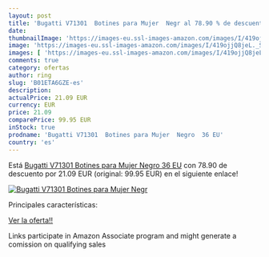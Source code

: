 ```yaml
---
layout: post
title: 'Bugatti V71301  Botines para Mujer  Negr al 78.90 % de descuento'
date: 
thumbnailImage: 'https://images-eu.ssl-images-amazon.com/images/I/419ojjQ8jeL._SL200_.jpg'
image: 'https://images-eu.ssl-images-amazon.com/images/I/419ojjQ8jeL._SL200_.jpg'
images: [ 'https://images-eu.ssl-images-amazon.com/images/I/419ojjQ8jeL._SL200_.jpg' ]
comments: true
category: ofertas
author: ring
slug: 'B01ETA6GZE-es'
description:
actualPrice: 21.09 EUR
currency: EUR
price: 21.09
comparePrice: 99.95 EUR
inStock: true
prodname: 'Bugatti V71301  Botines para Mujer  Negro  36 EU'
country: 'es'
---
```


Está [Bugatti V71301  Botines para Mujer  Negro  36 EU](https://www.amazon.es/dp/B01ETA6GZE/?tag=tolees-21) con 78.90 de descuento por 21.09 EUR (original: 99.95 EUR) en el siguiente enlace!

[![Bugatti V71301  Botines para Mujer  Negr](https://images-eu.ssl-images-amazon.com/images/I/419ojjQ8jeL._SL200_.jpg)](https://www.amazon.es/dp/B01ETA6GZE/?tag=tolees-21)

Principales características:


[Ver la oferta!!](https://www.amazon.es/dp/B01ETA6GZE/?tag=tolees-21)

Links participate in Amazon Associate program and might generate a comission on qualifying sales


